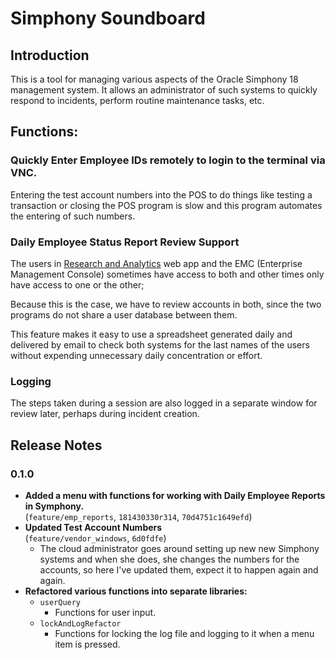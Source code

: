 # Simphony Soundboard

## Introduction

This is a tool for managing various aspects of the Oracle Simphony 18 management system.  It allows an administrator of such systems to quickly respond to incidents, perform routine maintenance tasks, etc. 

## Functions:

### Quickly Enter Employee IDs remotely to login to the terminal via VNC.

Entering the test account numbers into the POS to do things like testing a transaction or closing the POS program is slow and this program automates the entering of such numbers.

### Daily Employee Status Report Review Support

The users in [Research and Analytics](http://www.google.com) web app and the EMC (Enterprise Management Console) sometimes have access to both and other times only have access to one or the other; 

Because this is the case, we have to review accounts in both, since the two programs do not share a user database between them.

This feature makes it easy to use a spreadsheet generated daily and delivered by email to check both systems for the last names of the users without expending unnecessary daily concentration or effort.

### Logging

The steps taken during a session are also logged in a separate window for review later, perhaps during incident creation.

## Release Notes
### 0.1.0


- **Added a menu with functions for working with Daily Employee Reports in Symphony.**<br/> (`feature/emp_reports`, `181430330r314`, `70d4751c1649efd`)
- **Updated Test Account Numbers** <br/>(`feature/vendor_windows`, `6d0fdfe`)
  - The cloud administrator goes around setting up new new Simphony systems and when she does, she changes the numbers for the accounts, so here I've updated them, expect it to happen again and again.
- **Refactored various functions into separate libraries:**
  - `userQuery` 
      - Functions for user input.
  - `lockAndLogRefactor`  
      - Functions for locking the log file and logging to it when a menu item is pressed.